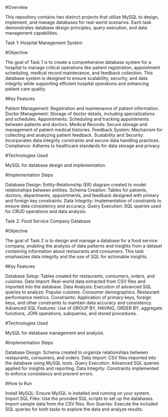 #Overview

This repository contains two distinct projects that utilize MySQL to design, implement, and manage databases for real-world scenarios. Each task demonstrates database design principles, query execution, and data management capabilities.

Task 1: Hospital Management System

#Objective

The goal of Task 1 is to create a comprehensive database system for a hospital to manage critical operations like patient registration, appointment scheduling, medical record maintenance, and feedback collection. This database system is designed to ensure scalability, security, and data integrity while supporting efficient hospital operations and enhancing patient care quality.

#Key Features

Patient Management: Registration and maintenance of patient information.
Doctor Management: Storage of doctor details, including specializations and schedules.
Appointments: Scheduling and tracking appointments between patients and doctors.
Medical Records: Secure storage and management of patient medical histories.
Feedback System: Mechanism for collecting and analyzing patient feedback.
Scalability and Security: Incorporates data integrity constraints and secure data handling practices.
Compliance: Adheres to healthcare standards for data storage and privacy.

#Technologies Used

MySQL for database design and implementation.

#Implementation Steps

Database Design: Entity-Relationship (ER) diagram created to model relationships between entities.
Schema Creation: Tables for patients, doctors, departments, appointments, and feedback designed with primary and foreign key constraints.
Data Integrity: Implementation of constraints to ensure data consistency and accuracy.
Query Execution: SQL queries used for CRUD operations and data analysis.

Task 2: Food Service Company Database

#Objective

The goal of Task 2 is to design and manage a database for a food service company, enabling the analysis of data patterns and insights from a dataset containing information about restaurants and consumers. This task emphasizes data integrity and the use of SQL for actionable insights.

#Key Features

Database Setup: Tables created for restaurants, consumers, orders, and cuisines.
Data Import: Real-world data extracted from CSV files and imported into the database.
Data Analysis: Execution of advanced SQL queries to analyze:
Popular cuisines.
Consumer demographics.
Restaurant performance metrics.
Constraints: Application of primary keys, foreign keys, and other constraints to maintain data accuracy and consistency.
Advanced SQL Features: Use of GROUP BY, HAVING, ORDER BY, aggregate functions, JOIN operations, subqueries, and stored procedures.

#Technologies Used

MySQL for database management and analysis.

#Implementation Steps

Database Design: Schema created to organize relationships between restaurants, consumers, and orders.
Data Import: CSV files imported into the database using MySQL tools.
Query Execution: Advanced SQL queries applied for insights and reporting.
Data Integrity: Constraints implemented to enforce consistency and prevent errors.

#How to Run

Install MySQL: Ensure MySQL is installed and running on your system.
Import SQL Files:
Use the provided SQL scripts to set up the databases.
Import sample data from the CSV files.
Run Queries:
Execute the included SQL queries for both tasks to explore the data and analyze results.

